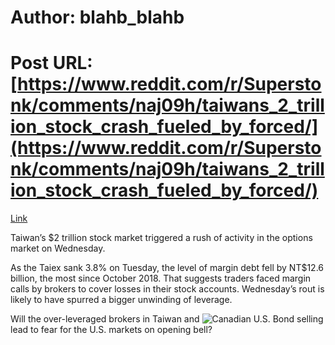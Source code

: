 # Author: blahb_blahb
# Post URL: [https://www.reddit.com/r/Superstonk/comments/naj09h/taiwans_2_trillion_stock_crash_fueled_by_forced/](https://www.reddit.com/r/Superstonk/comments/naj09h/taiwans_2_trillion_stock_crash_fueled_by_forced/)


[Link](https://www.bloomberg.com/news/articles/2021-05-12/taiwan-s-stock-crash-fueled-by-forced-sellers-options-expiry) 

Taiwan’s $2 trillion stock market triggered a rush of activity in the options market on Wednesday.

As the Taiex sank 3.8% on Tuesday, the level of margin debt fell by NT$12.6 billion, the most since October 2018. That suggests traders faced margin calls by brokers to cover losses in their stock accounts. Wednesday’s rout is likely to have spurred a bigger unwinding of leverage.

Will the over-leveraged brokers in Taiwan and ![Canadian U.S. Bond selling](https://www.reddit.com/r/Superstonk/comments/naiy1g/bloomberg_canada_sells_its_largest_us_dollar_bond/?utm_source=share&utm_medium=ios_app&utm_name=iossmf) lead to fear for the U.S. markets on opening bell?